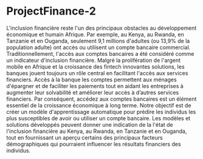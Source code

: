 # ProjectFinance-2

L'inclusion financière reste l'un des principaux obstacles au développement économique et humain
Afrique. Par exemple, au Kenya, au Rwanda, en Tanzanie et en Ouganda, seulement 9,1 millions d'adultes (ou
13,9% de la population adulte) ont accès ou utilisent un compte bancaire commercial.
Traditionnellement, l'accès aux comptes bancaires a été considéré comme un indicateur d'inclusion financière.
Malgré la prolifération de l'argent mobile en Afrique et la croissance des fintech innovantes
solutions, les banques jouent toujours un rôle central en facilitant l'accès aux services financiers. Accès à la banque
les comptes permettent aux ménages d'épargner et de faciliter les paiements tout en aidant les entreprises à
augmenter leur solvabilité et améliorer leur accès à d’autres services financiers. Par conséquent, accédez
aux comptes bancaires est un élément essentiel de la croissance économique à long terme.
Notre objectif est de créer un modèle d'apprentissage automatique pour prédire les individus les plus susceptibles de
avoir ou utiliser un compte bancaire. Les modèles et solutions développés peuvent donner une indication de la
l'état de l'inclusion financière au Kenya, au Rwanda, en Tanzanie et en Ouganda, tout en fournissant un aperçu
certains des principaux facteurs démographiques qui pourraient influencer les résultats financiers des individus.
